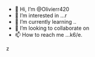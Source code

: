 - 👋 Hi, I’m @Olivierr420
- 👀 I’m interested in ...r
- 🌱 I’m currently learning ..
- 💞️ I’m looking to collaborate on 
- 📫 How to reach me ...k6/e.

<!--t
olivierr420/olivierr420 is a ✨ special ✨ repository because its `README.md` (this file) appears on your GitHub profile.
You can click the Preview link to take a look at your changes.
--->
z
